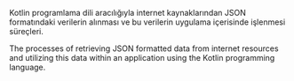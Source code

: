 Kotlin programlama dili aracılığıyla internet kaynaklarından JSON formatındaki verilerin alınması ve bu verilerin uygulama içerisinde işlenmesi süreçleri.



The processes of retrieving JSON formatted data from internet resources and utilizing this data within an application using the Kotlin programming language.
